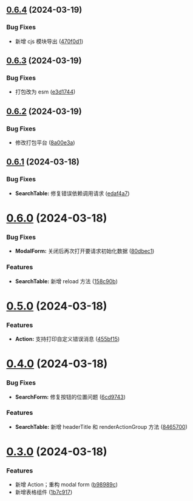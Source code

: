 ## [0.6.4](https://gitee.com/bzone/widgets-v3/compare/v0.6.3...v0.6.4) (2024-03-19)

### Bug Fixes

- 新增 cjs 模块导出 ([470f0d1](https://gitee.com/bzone/widgets-v3/commits/470f0d107184c777ac2f20556eff0d5a7b4fae0d))

## [0.6.3](https://gitee.com/bzone/widgets-v3/compare/v0.6.2...v0.6.3) (2024-03-19)

### Bug Fixes

- 打包改为 esm ([e3d1744](https://gitee.com/bzone/widgets-v3/commits/e3d1744ff4400a72d14f97d2c6858915b66411cf))

## [0.6.2](https://gitee.com/bzone/widgets-v3/compare/v0.6.1...v0.6.2) (2024-03-19)

### Bug Fixes

- 修改打包平台 ([8a00e3a](https://gitee.com/bzone/widgets-v3/commits/8a00e3a56a26495014e00fcee74c7279f893f269))

## [0.6.1](https://gitee.com/bzone/widgets-v3/compare/v0.6.0...v0.6.1) (2024-03-18)

### Bug Fixes

- **SearchTable:** 修复错误依赖调用请求 ([edaf4a7](https://gitee.com/bzone/widgets-v3/commits/edaf4a7b7a4267d5183e998878a3644d12f1dde4))

# [0.6.0](https://gitee.com/bzone/widgets-v3/compare/v0.5.0...v0.6.0) (2024-03-18)

### Bug Fixes

- **ModalForm:** 关闭后再次打开要请求初始化数据 ([80dbec1](https://gitee.com/bzone/widgets-v3/commits/80dbec11293898848e42be2e40b01f99d1dba6ac))

### Features

- **SearchTable:** 新增 reload 方法 ([158c90b](https://gitee.com/bzone/widgets-v3/commits/158c90b28f80e16c97b218365ad1ec760835809f))

# [0.5.0](https://gitee.com/bzone/widgets-v3/compare/v0.4.0...v0.5.0) (2024-03-18)

### Features

- **Action:** 支持打印自定义错误消息 ([455bf15](https://gitee.com/bzone/widgets-v3/commits/455bf157fdaee2635d3d4d0d33fafee3e574ba21))

# [0.4.0](https://gitee.com/bzone/widgets-v3/compare/v0.3.0...v0.4.0) (2024-03-18)

### Bug Fixes

- **SearchForm:** 修复按钮的位置问题 ([6cd9743](https://gitee.com/bzone/widgets-v3/commits/6cd974331ad174c371bd62cafa4af6c099808a60))

### Features

- **SearchTable:** 新增 headerTitle 和 renderActionGroup 方法 ([8465700](https://gitee.com/bzone/widgets-v3/commits/8465700213d2237da572da86841c02108a52420d))

# [0.3.0](https://gitee.com/bzone/widgets-v3/compare/1b7c91734cb5595e21bdbbc7d10ea08cf8c5cb18...v0.3.0) (2024-03-18)

### Features

- 新增 Action；重构 modal form ([b98989c](https://gitee.com/bzone/widgets-v3/commits/b98989cb7211f258537267ff4db985bdbc527ae0))
- 新增表格组件 ([1b7c917](https://gitee.com/bzone/widgets-v3/commits/1b7c91734cb5595e21bdbbc7d10ea08cf8c5cb18))
